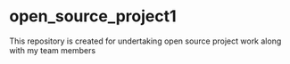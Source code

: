 # open_source_project1
This repository is created for undertaking open source project work along with my team members
